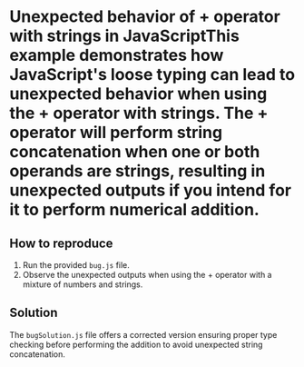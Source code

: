 # Unexpected behavior of + operator with strings in JavaScriptThis example demonstrates how JavaScript's loose typing can lead to unexpected behavior when using the + operator with strings.  The + operator will perform string concatenation when one or both operands are strings, resulting in unexpected outputs if you intend for it to perform numerical addition.

## How to reproduce

1. Run the provided `bug.js` file.
2. Observe the unexpected outputs when using the + operator with a mixture of numbers and strings. 

## Solution

The `bugSolution.js` file offers a corrected version ensuring proper type checking before performing the addition to avoid unexpected string concatenation.